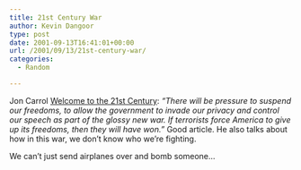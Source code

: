 ```yaml
---
title: 21st Century War
author: Kevin Dangoor
type: post
date: 2001-09-13T16:41:01+00:00
url: /2001/09/13/21st-century-war/
categories:
  - Random

---
```

Jon Carrol [Welcome to the 21st Century][1]: _&#8220;There will be pressure to suspend our freedoms, to allow the government to invade our privacy and control our speech as part of the glossy new war. If terrorists force America to give up its freedoms, then they will have won.&#8221;_ Good article. He also talks about how in this war, we don&#8217;t know who we&#8217;re fighting.
  
<!--more-->


  
We can&#8217;t just send airplanes over and bomb someone&#8230;

 [1]: http://www.sfgate.com/cgi-bin/article.cgi?file=/chronicle/archive/2001/09/12/DD86544.DTL